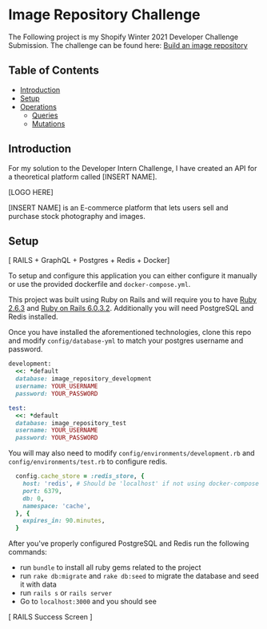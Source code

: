 # Image Repository Challenge
The Following project is my Shopify Winter 2021 Developer Challenge Submission. The challenge can be found here: [Build an image repository](#https://docs.google.com/document/d/1ZKRywXQLZWOqVOHC4JkF3LqdpO3Llpfk_CkZPR8bjak/edit")
## Table of Contents
- [Introduction](#introduction)
- [Setup](#setup)
- [Operations](#operations)
  - [Queries](#queries)
  - [Mutations](#mutations)

## Introduction

For my solution to the Developer Intern Challenge, I have created an API for a theoretical platform called [INSERT NAME]. 

[LOGO HERE]


[INSERT NAME] is an E-commerce platform that lets users sell and purchase stock photography and images.

## Setup

[ RAILS + GraphQL + Postgres + Redis + Docker]

To setup and configure this application you can either configure it manually or use the provided dockerfile and `docker-compose.yml`.

This project was built using Ruby on Rails and will require you to have [Ruby 2.6.3](#https://www.ruby-lang.org/en/news/2019/04/17/ruby-2-6-3-released/) and [Ruby on Rails 6.0.3.2](#https://weblog.rubyonrails.org/2020/6/17/Rails-6-0-3-2-has-been-released/). Additionally you will need PostgreSQL and Redis installed.

Once you have installed the aforementioned technologies, clone this repo and modify `config/database-yml` to match your postgres username and password. 
```ruby
development:
  <<: *default
  database: image_repository_development
  username: YOUR_USERNAME
  password: YOUR_PASSWORD

test:
  <<: *default
  database: image_repository_test
  username: YOUR_USERNAME
  password: YOUR_PASSWORD
```

You will may also need to modify `config/environments/development.rb` and `config/environments/test.rb` to configure redis. 

```ruby
  config.cache_store = :redis_store, {
    host: 'redis', # Should be 'localhost' if not using docker-compose setup
    port: 6379,
    db: 0,
    namespace: 'cache',
  }, {
    expires_in: 90.minutes,
  }
```

After you've properly configured PostgreSQL and Redis run the following commands:
- run `bundle` to install all ruby gems related to the project
- run `rake db:migrate` and `rake db:seed` to migrate the database and seed it with data
- run `rails s` or `rails server`
- Go to `localhost:3000` and you should see 


[ RAILS Success Screen ]



